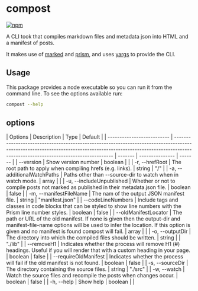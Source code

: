 # compost

[![npm](https://img.shields.io/npm/v/@jaybeeuu/compost.svg)](https://www.npmjs.com/package/@jaybeeuu/compost)

A CLI took that compiles markdown files and metadata json into HTML and a manifest of posts.

It makes use of [marked](https://marked.js.org/) and [prism](https://prismjs.com/),
and uses [yargs](https://yargs.js.org/) to provide the CLI.

## Usage

This package provides a node executable so you can run it from the command line.
To see the options available run:

```sh
compost --help
```

## options

| Options                    | Description                                                                                                                                                                                                      | Type    | Default         |
| -------------------------- | ---------------------------------------------------------------------------------------------------------------------------------------------------------------------------------------------------------------- | ------- | --------------- | ------- |
| --version                  | Show version number                                                                                                                                                                                              | boolean |                 |
| -r, --hrefRoot             | The root path to apply when compiling hrefs (e.g. links).                                                                                                                                                        | string  | "/"             |
| -a, --additionalWatchPaths | Paths other than --source-dir to watch when in watch mode.                                                                                                                                                       | array   |                 |
| -u, --includeUnpublished   | Whether or not to compile posts not marked as published in their metadata.json file.                                                                                                                             | boolean | false           |
| -m, --manifestFileName     | The nam of the output JSON manifest file.                                                                                                                                                                        | string  | "manifest.json" |
| --codeLineNumbers          | Include tags and classes in code blocks that can be styled to show line numbers with the Prism line number styles.                                                                                               | boolean | false           |
| --oldManifestLocator       | The path or URL of the old manifest. If none is given then the output-dir and manifest-file-name options will be used to infer the location. If this option is given and no manifest is found compost will fail. | array   |                 |
| -o, --outputDir            | The directory into which the compiled files should be written.                                                                                                                                                   | string  |                 | "./lib" |
| --removeH1                 | Indicates whether the process will remove H1 (#) headings. Useful if you will render that with a custom heading in your page.                                                                                    | boolean | false           |
| --requireOldManifest       | Indicates whether the process will fail if the old manifest is not found.                                                                                                                                        | boolean | false           |
| -s, --sourceDir            | The directory containing the source files.                                                                                                                                                                       | string  | "./src"         |
| -w, --watch                | Watch the source files and recompile the posts when changes occur.                                                                                                                                               | boolean | false           |
| -h, --help                 | Show help                                                                                                                                                                                                        | boolean |                 |
